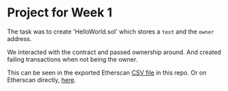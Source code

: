 # Project for Week 1

The task was to create 'HelloWorld.sol' which stores a `text` and the `owner` address.

We interacted with the contract and passed ownership around. And created failing transactions when not being the owner.

This can be seen in the exported Etherscan [CSV file](https://github.com/Encode-Club-Solidity-Bootcamp-Team-6/project-1/blob/main/explorer-0xb6596a464a6115a674bf836390b63e7061ad40b8.csv) in this repo.
Or on Etherscan directly, [here](https://sepolia.etherscan.io/address/0xb6596a464a6115a674bf836390b63e7061ad40b8).
